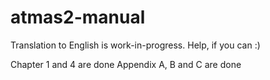 # atmas2-manual

Translation to English is work-in-progress.
Help, if you can :)

Chapter 1 and 4 are done
Appendix A, B and C are done
